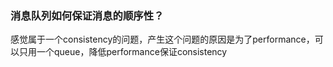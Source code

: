 ### 消息队列如何保证消息的顺序性？

感觉属于一个consistency的问题，产生这个问题的原因是为了performance，可以只用一个queue，降低performance保证consistency